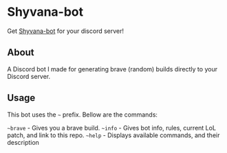 # Shyvana-bot
Get [Shyvana-bot](https://discord.com/api/oauth2/authorize?client_id=381961028486823939&permissions=67584&scope=bot) for your discord server!

## About
A Discord bot I made for generating brave (random) builds directly to your Discord server.

## Usage
This bot uses the `~` prefix.  Bellow are the commands:

`~brave` - Gives you a brave build.
`~info` - Gives bot info, rules, current LoL patch, and link to this repo.
`~help` - Displays available commands, and their description